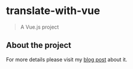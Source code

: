 # translate-with-vue

> A Vue.js project

## About the project

For more details please visit my [blog post](https://medium.com/@dalilaav) about it.

